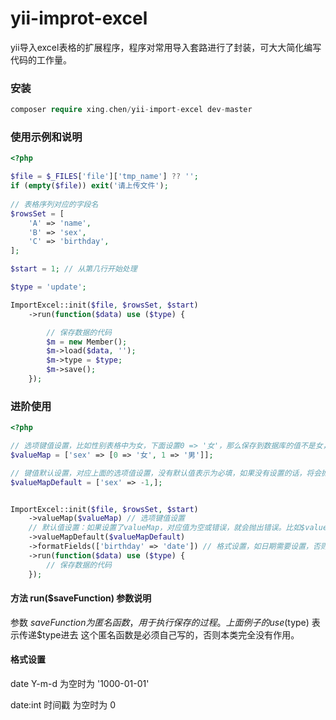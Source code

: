 # yii-improt-excel
yii导入excel表格的扩展程序，程序对常用导入套路进行了封装，可大大简化编写代码的工作量。

### 安装
```php
composer require xing.chen/yii-import-excel dev-master
```

### 使用示例和说明
```php
<?php

$file = $_FILES['file']['tmp_name'] ?? '';
if (empty($file)) exit('请上传文件');
            
// 表格序列对应的字段名
$rowsSet = [
    'A' => 'name',
    'B' => 'sex',
    'C' => 'birthday',
];

$start = 1; // 从第几行开始处理

$type = 'update';

ImportExcel::init($file, $rowsSet, $start)
    ->run(function($data) use ($type) {

        // 保存数据的代码
        $m = new Member();
        $m->load($data, '');
        $m->type = $type;
        $m->save();
    });
```

### 进阶使用
```php
<?php

// 选项键值设置，比如性别表格中为女，下面设置0 => '女'，那么保存到数据库的值不是女，而是0（取键名）
$valueMap = ['sex' => [0 => '女', 1 => '男']];

// 键值默认设置，对应上面的选项值设置，没有默认值表示为必填，如果没有设置的话，将会抛出错误
$valueMapDefault = ['sex' => -1,];


ImportExcel::init($file, $rowsSet, $start)
    ->valueMap($valueMap) // 选项键值设置
    // 默认值设置：如果设置了valueMap，对应值为空或错误，就会抛出错误。比如$valueMap['sex'] => [ 0 => '女', 1 => '男']，如果值不是男|女，就会抛出错误，但是设置了这个，则会自动变成默认值，不会抛出错误
    ->valueMapDefault($valueMapDefault) 
    ->formatFields(['birthday' => 'date']) // 格式设置，如日期需要设置，否则读取到值 会有问题
    ->run(function($data) use ($type) {
        // 保存数据的代码
    });
```

#### 方法 run($saveFunction) 参数说明
参数 $saveFunction 为匿名函数，用于执行保存的过程。
上面例子的use ($type) 表示传递$type进去
这个匿名函数是必须自己写的，否则本类完全没有作用。

#### 格式设置
date  Y-m-d 为空时为 '1000-01-01'

date:int 时间戳 为空时为 0